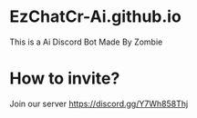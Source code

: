 # EzChatCr-Ai.github.io

This is a Ai Discord Bot Made By Zombie

# How to invite?

Join our server 
https://discord.gg/Y7Wh858Thj
